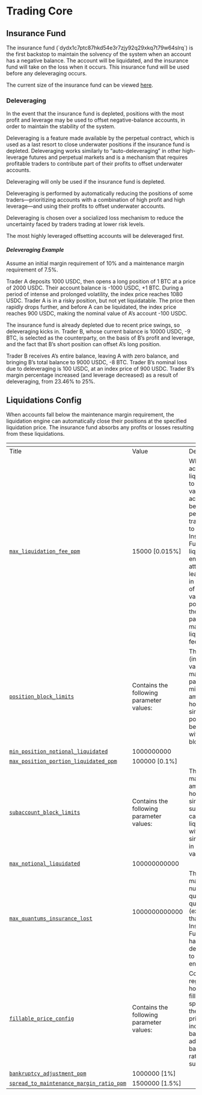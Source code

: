 # Trading Core

## Insurance Fund

The insurance fund (\`dydx1c7ptc87hkd54e3r7zjy92q29xkq7t79w64slrq\`) is the first backstop to maintain the solvency of the system when an account has a negative balance. The account will be liquidated, and the insurance fund will take on the loss when it occurs. This insurance fund will be used before any deleveraging occurs.

The current size of the insurance fund can be viewed [here](https://www.mintscan.io/dydx/address/dydx1c7ptc87hkd54e3r7zjy92q29xkq7t79w64slrq).&#x20;

### Deleveraging

In the event that the insurance fund is depleted, positions with the most profit and leverage may be used to offset negative-balance accounts, in order to maintain the stability of the system.&#x20;

Deleveraging is a feature made available by the perpetual contract, which is used as a last resort to close underwater positions if the insurance fund is depleted. Deleveraging works similarly to “auto-deleveraging” in other high-leverage futures and perpetual markets and is a mechanism that requires profitable traders to contribute part of their profits to offset underwater accounts.

Deleveraging will only be used if the insurance fund is depleted.

Deleveraging is performed by automatically reducing the positions of some traders—prioritizing accounts with a combination of high profit and high leverage—and using their profits to offset underwater accounts.

Deleveraging is chosen over a socialized loss mechanism to reduce the uncertainty faced by traders trading at lower risk levels.

The most highly leveraged offsetting accounts will be deleveraged first.

#### _Deleveraging Example_

Assume an initial margin requirement of 10% and a maintenance margin requirement of 7.5%.

Trader A deposits 1000 USDC, then opens a long position of 1 BTC at a price of 2000 USDC. Their account balance is -1000 USDC, +1 BTC. During a period of intense and prolonged volatility, the index price reaches 1080 USDC. Trader A is in a risky position, but not yet liquidatable. The price then rapidly drops further, and before A can be liquidated, the index price reaches 900 USDC, making the nominal value of A’s account -100 USDC.

The insurance fund is already depleted due to recent price swings, so deleveraging kicks in. Trader B, whose current balance is 10000 USDC, -9 BTC, is selected as the counterparty, on the basis of B’s profit and leverage, and the fact that B’s short position can offset A’s long position.

Trader B receives A’s entire balance, leaving A with zero balance, and bringing B’s total balance to 9000 USDC, -8 BTC. Trader B’s nominal loss due to deleveraging is 100 USDC, at an index price of 900 USDC. Trader B’s margin percentage increased (and leverage decreased) as a result of deleveraging, from 23.46% to 25%.

## Liquidations Config

When accounts fall below the maintenance margin requirement, the liquidation engine can automatically close their positions at the specified liquidation price. The insurance fund absorbs any profits or losses resulting from these liquidations.&#x20;

<table data-header-hidden><thead><tr><th width="440"></th><th width="170"></th><th width="261"></th></tr></thead><tbody><tr><td>Title</td><td>Value</td><td>Definition</td></tr><tr><td><a href="https://github.com/dydxopsdao/networks/blob/fd7ee6e63e7e4b3ffab4fe600ac7cdb77c28d88d/dydx-mainnet-1/genesis.json#L951"><code>max_liquidation_fee_ppm</code></a></td><td>15000 [0.015%]</td><td>When an account is liquidated, up to the entire value of the account may be taken as penalty and transferred to the Insurance Fund. The liquidation engine will attempt to leave funds in accounts of positive value where possible after they have paid the maximum liquidation fee.</td></tr><tr><td><a href="https://github.com/dydxopsdao/networks/blob/fd7ee6e63e7e4b3ffab4fe600ac7cdb77c28d88d/dydx-mainnet-1/genesis.json#L952-L955"><code>position_block_limits</code></a></td><td>Contains the following parameter values:</td><td>The minimum (in notional value) and maximum (in parts per million) amount of how much a single position can be liquidated within one block.</td></tr><tr><td><a href="https://github.com/dydxopsdao/networks/blob/fd7ee6e63e7e4b3ffab4fe600ac7cdb77c28d88d/dydx-mainnet-1/genesis.json#L953"><code>min_position_notional_liquidated</code></a></td><td>‎1000000000</td><td></td></tr><tr><td><a href="https://github.com/dydxopsdao/networks/blob/fd7ee6e63e7e4b3ffab4fe600ac7cdb77c28d88d/dydx-mainnet-1/genesis.json#L954"><code>max_position_portion_liquidated_ppm</code></a></td><td>100000 [0.1%]</td><td></td></tr><tr><td><a href="https://github.com/dydxopsdao/networks/blob/fd7ee6e63e7e4b3ffab4fe600ac7cdb77c28d88d/dydx-mainnet-1/genesis.json#L956-L959"><code>subaccount_block_limits</code></a></td><td>Contains the following parameter values:</td><td>The maximum amount of how much a single subaccount can be liquidated within a single block in notional value.</td></tr><tr><td><a href="https://github.com/dydxopsdao/networks/blob/fd7ee6e63e7e4b3ffab4fe600ac7cdb77c28d88d/dydx-mainnet-1/genesis.json#L957"><code>max_notional_liquidated</code></a></td><td>100000000000</td><td></td></tr><tr><td><a href="https://github.com/dydxopsdao/networks/blob/fd7ee6e63e7e4b3ffab4fe600ac7cdb77c28d88d/dydx-mainnet-1/genesis.json#L958"><code>max_quantums_insurance_lost</code></a></td><td><p>1000000000000</p><p><br></p></td><td>The maximum number of quote quantums (exclusive) that the Insurance Fund can have for deleverages to be enabled.</td></tr><tr><td><a href="https://github.com/dydxopsdao/networks/blob/fd7ee6e63e7e4b3ffab4fe600ac7cdb77c28d88d/dydx-mainnet-1/genesis.json#L960-L963"><code>fillable_price_config</code></a></td><td>Contains the following parameter values:</td><td>Configuration regarding how the fillable-price spread from the oracle price increases based on the adjusted bankruptcy rating of the subaccount.</td></tr><tr><td><a href="https://github.com/dydxopsdao/networks/blob/fd7ee6e63e7e4b3ffab4fe600ac7cdb77c28d88d/dydx-mainnet-1/genesis.json#L961"><code>bankruptcy_adjustment_ppm</code></a></td><td>1000000 [1%]</td><td></td></tr><tr><td><a href="https://github.com/dydxopsdao/networks/blob/fd7ee6e63e7e4b3ffab4fe600ac7cdb77c28d88d/dydx-mainnet-1/genesis.json#L962"><code>spread_to_maintenance_margin_ratio_ppm</code></a></td><td>1500000 [1.5%]</td><td></td></tr></tbody></table>
